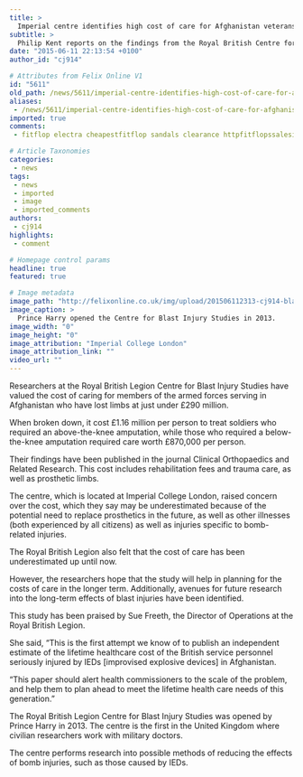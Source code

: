 ```yaml
---
title: >
  Imperial centre identifies high cost of care for Afghanistan veterans
subtitle: >
  Philip Kent reports on the findings from the Royal British Centre for Blast Injury Studies
date: "2015-06-11 22:13:54 +0100"
author_id: "cj914"

# Attributes from Felix Online V1
id: "5611"
old_path: /news/5611/imperial-centre-identifies-high-cost-of-care-for-afghanistan-veterans
aliases:
 - /news/5611/imperial-centre-identifies-high-cost-of-care-for-afghanistan-veterans
imported: true
comments:
 - fitflop electra cheapestfitflop sandals clearance httpfitflopssalesingaporeblogspotcomfitflops compare pricefitflop online httpaustraliafitflopsiemillernetbirkenstock gizeh sandalsbirkenstock arizona sandals httpbirkenstockaustraliablogspotcomNaming its team in within the of European clubs like Leeds United and Manchester United HC So just how this method means in fifa ultimate team Its when players would be most valuablecrdits fut rapidement httpcreditsfutcomlouboutin onlinecheap christian louboutin httpcanadachristianlouboutinoutletblogspotcom

# Article Taxonomies
categories:
 - news
tags:
 - news
 - imported
 - image
 - imported_comments
authors:
 - cj914
highlights:
 - comment

# Homepage control params
headline: true
featured: true

# Image metadata
image_path: "http://felixonline.co.uk/img/upload/201506112313-cj914-blast-centre.jpg"
image_caption: >
  Prince Harry opened the Centre for Blast Injury Studies in 2013.
image_width: "0"
image_height: "0"
image_attribution: "Imperial College London"
image_attribution_link: ""
video_url: ""
---
```


Researchers at the Royal British Legion Centre for Blast Injury Studies have valued the cost of caring for members of the armed forces serving in Afghanistan who have lost limbs at just under £290 million.

When broken down, it cost £1.16 million per person to treat soldiers who required an above-the-knee amputation, while those who required a below-the-knee amputation required care worth £870,000 per person.

Their findings have been published in the journal Clinical Orthopaedics and Related Research. This cost includes rehabilitation fees and trauma care, as well as prosthetic limbs.

The centre, which is located at Imperial College London, raised concern over the cost, which they say may be underestimated because of the potential need to replace prosthetics in the future, as well as other illnesses (both experienced by all citizens) as well as injuries specific to bomb-related injuries.

The Royal British Legion also felt that the cost of care has been underestimated up until now.

However, the researchers hope that the study will help in planning for the costs of care in the longer term. Additionally, avenues for future research into the long-term effects of blast injuries have been identified.

This study has been praised by Sue Freeth, the Director of Operations at the Royal British Legion.

She said, “This is the first attempt we know of to publish an independent estimate of the lifetime healthcare cost of the British service personnel seriously injured by IEDs [improvised explosive devices] in Afghanistan.

“This paper should alert health commissioners to the scale of the problem, and help them to plan ahead to meet the lifetime health care needs of this generation.”

The Royal British Legion Centre for Blast Injury Studies was opened by Prince Harry in 2013. The centre is the first in the United Kingdom where civilian researchers work with military doctors.

The centre performs research into possible methods of reducing the effects of bomb injuries, such as those caused by IEDs.
